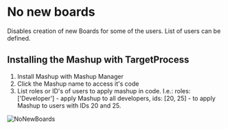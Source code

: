 No new boards
==================

Disables creation of new Boards for some of the users. List of users can be defined. 


Installing the Mashup with TargetProcess
----------------------------------------

1. Install Mashup with Mashup Manager 
2. Click the Mashup name to access it's code
3. List roles or ID's of users to apply mashup in code.
I.e.: roles: ['Developer'] - apply Mashup to all developers,
ids: [20, 25] - to apply Mashup to users with IDs 20 and 25.

![NoNewBoards](https://github.com/TargetProcess/TP3MashupLibrary/raw/master/NoNewBoards/NoNewBoards.png)
  


